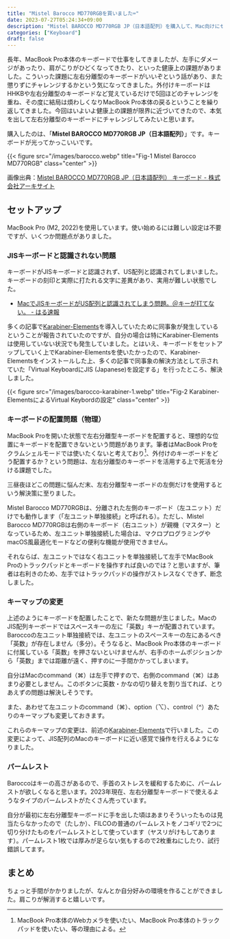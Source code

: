 ```yaml
---
title: "Mistel Barocco MD770RGBを買いました⌨️"
date: 2023-07-27T05:24:34+09:00
description: "Mistel BAROCCO MD770RGB JP（日本語配列）を購入して、Mac向けにセットアップしました。"
categories: ["Keyboard"]
draft: false
---
```


長年、MacBook Pro本体のキーボードで仕事をしてきましたが、左手にダメージがあったり、肩がこりがひどくなってきたり、といった健康上の課題がありました。こういった課題に左右分離型のキーボードがいいぞという話があり、また懲りずにチャレンジするかという気になってきました。外付けキーボードはHHKBや左右分離型のキーボードなど覚えているだけで5回ほどのチャレンジを重ね、その度に結局は煩わしくなりMacBook Pro本体の戻るということを繰り返してきました。今回はいよいよ健康上の課題が限界に近づいてきたので、本気を出して左右分離型のキーボードにチャレンジしてみたいと思います。

購入したのは、「**Mistel BAROCCO MD770RGB JP（日本語配列）**」です。キーボードが光ってかっこいいです。

{{< figure src="/images/barocco.webp" title="Fig-1 Mistel Barocco MD770RGB" class="center" >}}

画像出典：[Mistel BAROCCO MD770RGB JP（日本語配列） キーボード - 株式会社アーキサイト](https://archisite.co.jp/products/mistel/barocco-md770-rgb-jp/)

## セットアップ

MacBook Pro (M2, 2022)を使用しています。使い始めるには難しい設定は不要ですが、いくつか問題点がありました。

### JISキーボードと認識されない問題

キーボードがJISキーボードと認識されず、US配列と認識されてしまいました。キーボードの刻印と実際に打たれる文字に差異があり、実用が難しい状態でした。

- [MacでJISキーボードがUS配列と認識されてしまう問題。＠キーが打てない。 - はる速報](https://halsokuho.com/?p=360)

多くの記事で[Karabiner-Elements](https://karabiner-elements.pqrs.org/)を導入していたために同事象が発生しているということが報告されていたのですが、自分の場合は特にKarabiner-Elementsは使用していない状況でも発生していました。とはいえ、キーボードをセットアップしていく上でKarabiner-Elementsを使いたかったので、Karabiner-Elementsをインストールした上、多くの記事で同事象の解決方法として示されていた「Virtual KeyboardにJIS (Japanese)を設定する」を行ったところ、解決しました。

{{< figure src="/images/barocco-karabiner-1.webp" title="Fig-2 Karabiner-ElementsによるVirtual Keybordの設定" class="center" >}}

### キーボードの配置問題（物理）

MacBook Proを開いた状態で左右分離型キーボードを配置すると、理想的な位置にキーボードを配置できないという問題があります。筆者はMacBook Proをクラムシェルモードでは使いたくないと考えており[^1]、外付けのキーボードをどう配置するか？という問題は、左右分離型のキーボードを活用する上で死活を分ける課題でした。

三昼夜ほどこの問題に悩んだ末、左右分離型キーボードの左側だけを使用するという解決策に至りました。

Mistel Barocco MD770RGBは、分離された左側のキーボード（左ユニット）だけでも動作します（「左ユニット単独接続」と呼ばれる）。ただし、Mistel Barocco MD770RGBは右側のキーボード（右ユニット）が親機（マスター）となっているため、左ユニット単独接続した場合は、マクロプログラミングやmacOS風最適化モードなどの便利な機能が使用できません。

それならば、左ユニットではなく右ユニットを単独接続して左手でMacBook Proのトラックパッドとキーボードを操作すれば良いのでは？と思いますが、筆者は右利きのため、左手ではトラックパッドの操作がストレスなくできず、断念しました。

### キーマップの変更

上述のようにキーボードを配置したことで、新たな問題が生じました。MacのJIS配列キーボードではスペースキーの左に「英数」キーが配置されています。Baroccoの左ユニット単独接続では、左ユニットのスペースキーの左にあるべき「英数」が存在しません（多分）。そうなると、MacBook Pro本体のキーボードに付属している「英数」を押さないといけませんが、右手のホームポジションから「英数」までは距離が遠く、押すのに一手間かかってしまいます。

自分はMacのcommand（⌘）は左手で押すので、右側のcommand（⌘）はあまり必要としません。このボタンに英数・かなの切り替えを割り当てれば、とりあえずの問題は解決しそうです。

また、あわせて左ユニットのcommand（⌘）、option（⌥）、control（^）あたりのキーマップも変更しておきます。

これらのキーマップの変更は、前述の[Karabiner-Elements](https://karabiner-elements.pqrs.org/)で行いました。この変更によって、JIS配列のMacのキーボードに近い感覚で操作を行えるようになりました。

### パームレスト

Baroccoはキーの高さがあるので、手首のストレスを緩和するために、パームレストが欲しくなると思います。2023年現在、左右分離型キーボードで使えるようなタイプのパームレストがたくさん売っています。

自分が最初に左右分離型キーボードに手を出した頃はあまりそういったものは見当たらなかったので（たしか）、FILCOの普通のパームレストをノコギリで2つに切り分けたものをパームレストとして使っています（ヤスリがけもしてあります）。パームレスト1枚では厚みが足らない気もするので2枚重ねにしたり、試行錯誤してます。

## まとめ

ちょっと手間がかかりましたが、なんとか自分好みの環境を作ることができました。肩こりが解消すると嬉しいです。

[^1]: MacBook Pro本体のWebカメラを使いたい、MacBook Pro本体のトラックパッドを使いたい、等の理由による。
